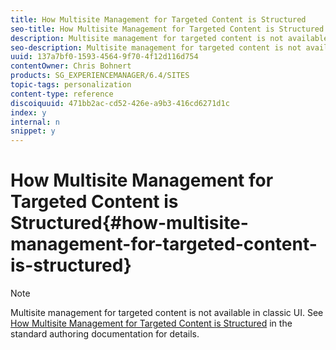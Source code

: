 ```yaml
---
title: How Multisite Management for Targeted Content is Structured
seo-title: How Multisite Management for Targeted Content is Structured
description: Multisite management for targeted content is not available in classic UI. See How Multisite Management for Targeted Content is Structured in the standard authoring documentation for details.
seo-description: Multisite management for targeted content is not available in classic UI. See How Multisite Management for Targeted Content is Structured in the standard authoring documentation for details.
uuid: 137a7bf0-1593-4564-9f70-4f12d116d754
contentOwner: Chris Bohnert
products: SG_EXPERIENCEMANAGER/6.4/SITES
topic-tags: personalization
content-type: reference
discoiquuid: 471bb2ac-cd52-426e-a9b3-416cd6271d1c
index: y
internal: n
snippet: y
---
```


# How Multisite Management for Targeted Content is Structured{#how-multisite-management-for-targeted-content-is-structured}

>[!NOTE]
>
>Multisite management for targeted content is not available in classic UI. See [How Multisite Management for Targeted Content is Structured](../../../sites/authoring/using/technical-multisite-targeted.md) in the standard authoring documentation for details.

